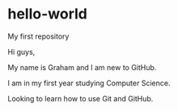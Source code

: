 # hello-world
My first repository

Hi guys,

My name is Graham and I am new to GitHub.

I am in my first year studying Computer Science.

Looking to learn how to use Git and GitHub.
